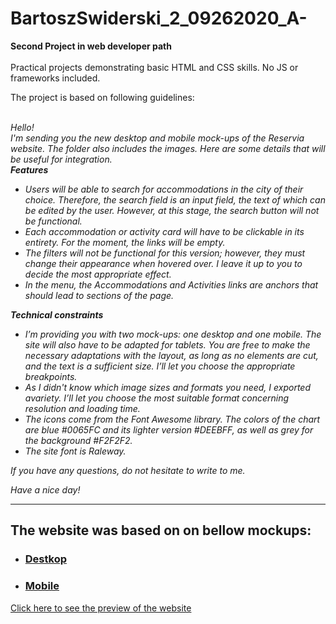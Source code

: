 # BartoszSwiderski_2_09262020_A-
**Second Project in web developer path**
<br>
<br>
Practical projects demonstrating basic HTML and CSS skills. No JS or frameworks included.

The project is based on following guidelines:
<br>
<br>

 _Hello!_  
 _I'm sending you the new desktop and mobile mock-ups of the Reservia website. The folder also includes the images. Here are some details that will be useful for integration._  
 **_Features_**
 * _Users will be able to search for accommodations in the city of their choice. Therefore, the search field is an input field, the text of which can be edited by the user. However, at this stage, the search button will not be functional._
 * _Each accommodation or activity card will have to be clickable in its entirety. For the moment, the links will be empty._
 * _The filters will not be functional for this version; however, they must change their appearance when hovered over. I leave it up to you to decide the most appropriate effect._
 * _In the menu, the Accommodations and Activities links are anchors that should lead to sections of the page._  
  
 **_Technical constraints_**
 
 * _I’m providing you with two mock-ups: one desktop and one mobile. The site will  also have to be adapted for tablets. You are free to make the necessary  adaptations with the layout, as long as no elements are cut, and the text is a   sufficient size. I’ll let you choose the appropriate breakpoints._
 * _As I didn't know which image sizes and formats you need, I exported avariety.  I’ll let you choose the most suitable format concerning resolution and loading   time._
 * _The icons come from the Font Awesome library. The colors of the chart are blue  #0065FC and its lighter version #DEEBFF, as well as grey for the background  #F2F2F2._
* _The site font is Raleway._

_If you have any questions, do not hesitate to write to me._

_Have a nice day!_
<br>

___

## The website was based on on bellow mockups:


* ### [Destkop](https://raw.githubusercontent.com/phos23/BartoszSwiderski_2_09262020_A/master/mockups/Desktop%20-%201.png)


* ### [Mobile](https://raw.githubusercontent.com/phos23/BartoszSwiderski_2_09262020_A/master/mockups/iPhone%208%20-%201.png)

<a href="https://phos23.github.io/BartoszSwiderski_2_09262020_A/#">Click here to see the preview of the website</a>

